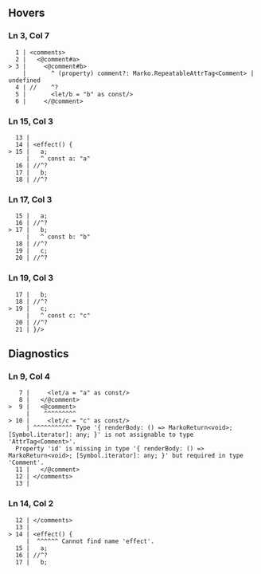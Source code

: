 ## Hovers
### Ln 3, Col 7
```marko
  1 | <comments>
  2 |   <@comment#a>
> 3 |     <@comment#b>
    |       ^ (property) comment?: Marko.RepeatableAttrTag<Comment> | undefined
  4 | //    ^?
  5 |       <let/b = "b" as const/>
  6 |     </@comment>
```

### Ln 15, Col 3
```marko
  13 |
  14 | <effect() {
> 15 |   a;
     |   ^ const a: "a"
  16 | //^?
  17 |   b;
  18 | //^?
```

### Ln 17, Col 3
```marko
  15 |   a;
  16 | //^?
> 17 |   b;
     |   ^ const b: "b"
  18 | //^?
  19 |   c;
  20 | //^?
```

### Ln 19, Col 3
```marko
  17 |   b;
  18 | //^?
> 19 |   c;
     |   ^ const c: "c"
  20 | //^?
  21 | }/>
```

## Diagnostics
### Ln 9, Col 4
```marko
   7 |     <let/a = "a" as const/>
   8 |   </@comment>
>  9 |   <@comment>
     |    ^^^^^^^^^
> 10 |     <let/c = "c" as const/>
     | ^^^^^^^^^^^ Type '{ renderBody: () => MarkoReturn<void>; [Symbol.iterator]: any; }' is not assignable to type 'AttrTag<Comment>'.
  Property 'id' is missing in type '{ renderBody: () => MarkoReturn<void>; [Symbol.iterator]: any; }' but required in type 'Comment'.
  11 |   </@comment>
  12 | </comments>
  13 |
```

### Ln 14, Col 2
```marko
  12 | </comments>
  13 |
> 14 | <effect() {
     |  ^^^^^^ Cannot find name 'effect'.
  15 |   a;
  16 | //^?
  17 |   b;
```


